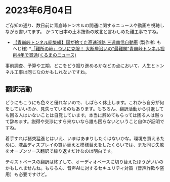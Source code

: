 # 2023年6月04日

ご存知の通り、数日前に青崩峠トンネルの開通に関するニュースや動画を視聴しながら書いてます。
かつて日本の土木技術の敗北と言わしめた難工事ですね。

* [【青崩峠トンネル総集編】国が捨てた高速道路 三遠南信自動車](https:/youtu.be/2diYMAQmy4l) (製作者: もへじ様)
 *[「難所の峠」ついに克服！ 大断層沿いの“最難関”青崩峠トンネル掘削4年で貫通(くるまのニュース)](https://news.yahoo.co.jp/articles/dd72d590dd5334c81c06d33585948a5cefe27183) 

事前調査、予算や工期、どこをどう掘り進めるかなどの点において、人生とトンネル工事は同じなのかもしれないですね。

## 翻訳活動

どうにもこうにも色々と優れないので、しばらく休止します。これから自分が何をしていいのか、見失っているのもあります。もちろん、翻訳活動から引退しても困る人はいないことは自覚しています。本当に辞めてもらっては困る人は黙って辞めます。説得や交渉にすら来ないなら誰も困らないということ自体が証明ですね。

着手すれば猪突猛進とはいえ、いまはあまりしたくはないかな。環境を買えるために、液晶ディスプレイの買い替えと模様替えをしたくらいでは、また同じ失敗をオープンソース翻訳で繰り返すだけなのは明白です。

テキストベースの翻訳は終了して、オーディオベースに切り替えたほうがいいのかもしれませんね。もちろん、音声AIに対するセキュリティ対策（音声詐欺や盗用）も必要ですけど。
